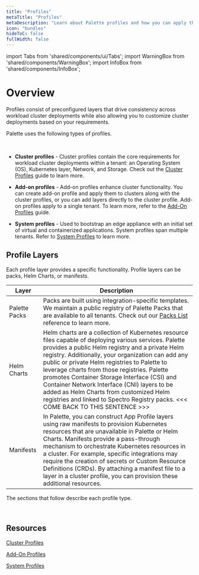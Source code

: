 ```yaml
---
title: "Profiles"
metaTitle: "Profiles"
metaDescription: "Learn about Palette profiles and how you can apply them."
icon: "bundles"
hideToC: false
fullWidth: false
---
```


import Tabs from 'shared/components/ui/Tabs';
import WarningBox from 'shared/components/WarningBox';
import InfoBox from 'shared/components/InfoBox';


# Overview

Profiles consist of preconfigured layers that drive consistency across workload cluster deployments while also allowing you to customize cluster deployments based on your requirements. 

Palette uses the following types of profiles. 

<br />

- **Cluster profiles** - Cluster profiles contain the core requirements for workload cluster deployments within a tenant: an Operating System (OS), Kubernetes layer, Network, and Storage. Check out the [Cluster Profiles]() guide to learn more. 


- **Add-on profiles** - Add-on profiles enhance cluster functionality. You can create add-on profile and apply them to clusters along with the cluster profiles, or you can add layers directly to the cluster profile. Add-on profiles apply to a single tenant. To learn more, refer to the [Add-On Profiles]() guide.


- **System profiles** - Used to bootstrap an edge appliance with an initial set of virtual and containerized applications. System profiles span multiple tenants. Refer to [System Profiles]() to learn more.


<!-- with additional layers you can add to profiles -->

<!-- Profiles consist of preconfigured layers, which can be packs, Helm Charts, or manifests. are like templates that drive consistency across workload cluster deployments.  while also allowing you to customize cluster deployments based on your requirements. System profiles provide input to the edge systems. Profiles consist of preconfigured layers, which can be packs, Helm Charts, or manifests.  -->

## Profile Layers

Each profile layer provides a specific functionality. Profile layers can be packs, Helm Charts, or manifests.

|     **Layer**      |      **Description**      |
|--------------------|---------------------------|
| Palette Packs  | Packs are built using integration-specific templates. We maintain a public registry of Palette Packs that are available to all tenants. Check out our [Packs List](/integrations) reference to learn more. |
| Helm Charts    | Helm charts are a collection of Kubernetes resource files capable of deploying various services. Palette provides a public Helm registry and a private Helm registry. Additionally, your organization can add any public or private Helm registries to Palette to leverage charts from those registries. Palette promotes Container Storage Interface (CSI) and Container Network Interface (CNI) layers to be added as Helm Charts from customized Helm registries and linked to Spectro Registry packs. <<< COME BACK TO THIS SENTENCE >>> |
| Manifests      | In Palette, you can construct App Profile layers using raw manifests to provision Kubernetes resources that are unavailable in Palette or Helm Charts. Manifests provide a pass-through mechanism to orchestrate Kubernetes resources in a cluster. For example, specific integrations may require the creation of secrets or Custom Resource Definitions (CRDs). By attaching a manifest file to a layer in a cluster profile, you can provision these additional resources. |


The sections that follow describe each profile type.

<br />

<!-- * **Packs** - Packs are built using integration-specific templates. We maintain a public registry of Palette Packs that are available to all tenants. Check out our [Packs List](/integrations) reference to learn more.


* **Helm Charts** - Helm charts are a collection of Kubernetes resource files capable of deploying various services. Palette provides a public Helm registry and a private Helm registry. Additionally, your organization can add any public or private Helm registries to Palette to leverage charts from those registries. Palette promotes Container Storage Interface (CSI) and Container Network Interface (CNI) layers to be added as Helm Charts from customized Helm registries and linked to Spectro Registry packs. <<< COME BACK TO THIS SENTENCE >>> -->



<!-- ## Profile Stack

As you add layers to the cluster profile, you are building the profile stack. Layers in the profile stack can be packs, Helm Charts, and manifests that contain configuration information. -->

<!-- Palette Packs - content packages are built using Spectro Cloud's proprietary content format. Spectro Cloud maintains a public registry of Palette Packs that are available to all tenants.

Helm Charts - These charts are a collection of Kubernetes resource files capable of deploying various services. Palette provides some stable public Helm registries out-of-the-box. You can also add any public or private Helm registries and leverage charts from them. Palette promotes Container Storage Interface (CSI) and Container Network Interface (CNI) layers to be added as Helm Charts from customized Helm registries and linked to Spectro Registry packs.

Manifests - In Palette, you can construct App Profile layers using raw manifests to provision Kubernetes resources that are unavailable in Palette or Helm Charts. Manifests provide a pass-through mechanism to orchestrate Kubernetes resources in a cluster. For example, specific integrations may require the creation of secrets or Custom Resource Definitions (CRDs). By attaching a manifest file to a layer in a cluster profile, you can provision these additional resources. -->


## Resources

[Cluster Profiles](/profiles/cluster-profiles)


[Add-On Profiles](/profiles/add-on-profiles)


[System Profiles](/profiles/system-profiles)

<br />

<br />
